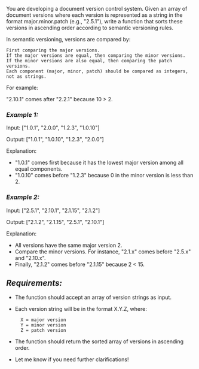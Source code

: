 You are developing a document version control system. Given an array of document versions where each version is represented as a string in the format major.minor.patch (e.g., "2.5.1"), write a function that sorts these versions in ascending order according to semantic versioning rules.

In semantic versioning, versions are compared by:

    First comparing the major versions.
    If the major versions are equal, then comparing the minor versions.
    If the minor versions are also equal, then comparing the patch versions.
    Each component (major, minor, patch) should be compared as integers, not as strings.

For example:

"2.10.1" comes after "2.2.1" because 10 > 2.

### **_Example 1:_**

Input: ["1.0.1", "2.0.0", "1.2.3", "1.0.10"]

Output: ["1.0.1", "1.0.10", "1.2.3", "2.0.0"]

Explanation:

- "1.0.1" comes first because it has the lowest major version among all equal components.
- "1.0.10" comes before "1.2.3" because 0 in the minor version is less than 2.

### **_Example 2:_**

Input: ["2.5.1", "2.10.1", "2.1.15", "2.1.2"]

Output: ["2.1.2", "2.1.15", "2.5.1", "2.10.1"]

Explanation:

- All versions have the same major version 2.
- Compare the minor versions. For instance, "2.1.x" comes before "2.5.x" and "2.10.x".
- Finally, "2.1.2" comes before "2.1.15" because 2 < 15.

## **_Requirements:_**

- The function should accept an array of version strings as input.
- Each version string will be in the format X.Y.Z, where:

        X = major version
        Y = minor version
        Z = patch version

- The function should return the sorted array of versions in ascending order.
- Let me know if you need further clarifications!
